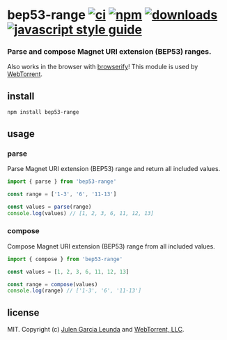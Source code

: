 # bep53-range [![ci][ci-image]][ci-url] [![npm][npm-image]][npm-url] [![downloads][downloads-image]][downloads-url] [![javascript style guide][standard-image]][standard-url]

[ci-image]: https://github.com/webtorrent/bep53-range/actions/workflows/ci.yml/badge.svg
[ci-url]: https://github.com/webtorrent/bep53-range/actions/workflows/ci.yml
[npm-image]: https://img.shields.io/npm/v/bep53-range.svg
[npm-url]: https://npmjs.org/package/bep53-range
[downloads-image]: https://img.shields.io/npm/dm/bep53-range.svg
[downloads-url]: https://npmjs.org/package/bep53-range
[standard-image]: https://img.shields.io/badge/code_style-standard-brightgreen.svg
[standard-url]: https://standardjs.com

### Parse and compose Magnet URI extension (BEP53) ranges.

Also works in the browser with [browserify](http://browserify.org/)! This module is used by [WebTorrent](http://webtorrent.io).

## install

```
npm install bep53-range
```

## usage

### parse

Parse Magnet URI extension (BEP53) range and return all included values.

```js
import { parse } from 'bep53-range'

const range = ['1-3', '6', '11-13']

const values = parse(range)
console.log(values) // [1, 2, 3, 6, 11, 12, 13]

```

### compose

Compose Magnet URI extension (BEP53) range from all included values.

```js
import { compose } from 'bep53-range'

const values = [1, 2, 3, 6, 11, 12, 13]

const range = compose(values)
console.log(range) // ['1-3', '6', '11-13']
```

## license

MIT. Copyright (c) [Julen Garcia Leunda](https://github.com/hicom150) and [WebTorrent, LLC](https://webtorrent.io).
